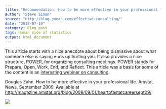 ```yaml
---
title: "Recommendation: How to be more effective in your professional life"
author: "Steve Simon"
source: "http://blog.pmean.com/effective-consulting/"
date: "2018-07-10"
category: Blog post
tags: Human side of statistics
output: html_document
---
```


This article starts with a nice anecdote about being dismissive about
what someone else is saying ends up hurting you. It also provides a nice
structure, POWER, for organizing consulting meetings. POWER stands for
Prepare, Open, Work, End, and Reflect. This article was a basis for some
of the content in an [interesting webinar on
consulting](http://community.amstat.org/cas/new-item/new-item10).


<!---More--->

Douglas Zahn. How to be more effective in your professional life. Amstat
News, September 2009. Available at
<http://magazine.amstat.org/blog/2009/09/01/heartofastatcareersept09/>.

![](http://www.pmean.com/images/images/18/effective-consulting01.png)




